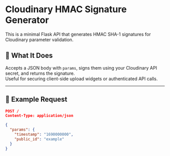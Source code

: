 # Cloudinary HMAC Signature Generator

This is a minimal Flask API that generates HMAC SHA-1 signatures for Cloudinary parameter validation.

## 🧠 What It Does

Accepts a JSON body with `params`, signs them using your Cloudinary API secret, and returns the signature.  
Useful for securing client-side upload widgets or authenticated API calls.

---

## 🧪 Example Request

```json
POST /
Content-Type: application/json

{
  "params": {
    "timestamp": "1690000000",
    "public_id": "example"
  }
}
